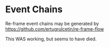 # Event Chains

Re-frame event chains may be generated by https://github.com/ertugrulcetin/re-frame-flow

This WAS working, but seems to have died.

